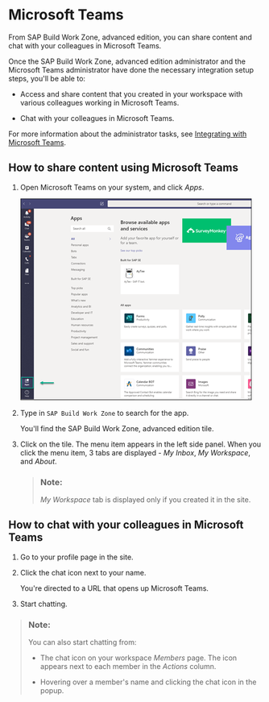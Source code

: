 <!-- loiodde145f8482a442aba85a139e4b2fac8 -->

# Microsoft Teams

From SAP Build Work Zone, advanced edition, you can share content and chat with your colleagues in Microsoft Teams.

Once the SAP Build Work Zone, advanced edition administrator and the Microsoft Teams administrator have done the necessary integration setup steps, you'll be able to:

-   Access and share content that you created in your workspace with various colleagues working in Microsoft Teams.

-   Chat with your colleagues in Microsoft Teams.

For more information about the administrator tasks, see [Integrating with Microsoft Teams](integrating-with-microsoft-teams-bfa596d.md).



<a name="loiodde145f8482a442aba85a139e4b2fac8__section_ok5_vh1_zpb"/>

## How to share content using Microsoft Teams

1.  Open Microsoft Teams on your system, and click *Apps*.

    ![](images/Screenshot_Open_Apps_44114b4.png)

2.  Type in `SAP Build Work Zone` to search for the app.

    You'll find the SAP Build Work Zone, advanced edition tile.

3.  Click on the tile. The menu item appears in the left side panel. When you click the menu item, 3 tabs are displayed - *My Inbox*, *My Workspace*, and *About*.

    > ### Note:  
    > *My Workspace* tab is displayed only if you created it in the site.




<a name="loiodde145f8482a442aba85a139e4b2fac8__section_wfv_xh1_zpb"/>

## How to chat with your colleagues in Microsoft Teams

1.  Go to your profile page in the site.

2.  Click the chat icon next to your name.

    You're directed to a URL that opens up Microsoft Teams.

3.  Start chatting.


> ### Note:  
> You can also start chatting from:
> 
> -   The chat icon on your workspace *Members* page. The icon appears next to each member in the *Actions* column.
> 
> -   Hovering over a member's name and clicking the chat icon in the popup.

